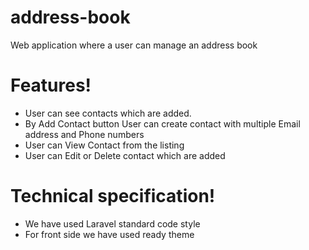 # address-book
Web application where a user can manage an address book

# Features!

  - User can see contacts which are added.
  - By Add Contact button User can create contact with multiple Email address and Phone numbers
  - User can View Contact from the listing
  - User can Edit or Delete contact which are added
  
# Technical specification!
  - We have used Laravel standard code style
  - For front side we have used ready theme
